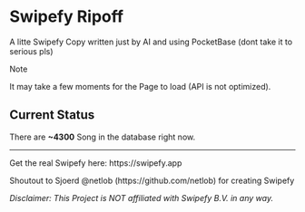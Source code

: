 # Swipefy Ripoff
A litte Swipefy Copy written just by AI and using PocketBase (dont take it to serious pls)
> [!NOTE]  
> It may take a few moments for the Page to load (API is not optimized).
## Current Status
There are __~4300__ Song in the database right now.
<hr>
<p>
Get the real Swipefy here: https://swipefy.app
</p>
<p>
Shoutout to Sjoerd @netlob (https://github.com/netlob) for creating Swipefy
</p>
<p>
<em>Disclaimer: This Project is NOT affiliated with Swipefy B.V. in any way.<em>
</p>
